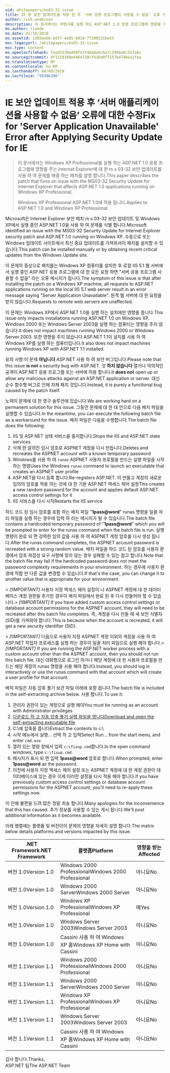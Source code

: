 ```yaml
---
uid: whitepapers/ms03-32-issue
title: IE 용 보안 업데이트를 적용 한 후 '서버 응용 프로그램이 사용할 수 없음' 오류 수정 | Microsoft Docs
author: rick-anderson
description: 이 문서에서는 마법사를 실행 하는 ASP.NET 1.0 응용 프로그램에 영향을 주는 Internet Explorer에 대 한 m s 03-32 보안 업데이트를 사용 하 여 문제를 해결 하는 패치를 설명 하는 중...
ms.author: riande
ms.date: 02/10/2010
ms.assetid: 1365eebb-bdf7-4a05-8d18-7f200531be55
msc.legacyurl: /whitepapers/ms03-32-issue
msc.type: content
ms.openlocfilehash: faad1530a499fd3f46a6a6c6e7c194ba6c55fa6c
ms.sourcegitcommit: 0f1119340e4464720cfd16d0ff15764746ea1fea
ms.translationtype: MT
ms.contentlocale: ko-KR
ms.lasthandoff: 04/09/2019
ms.locfileid: "59386296"
---
```

# <a name="fix-for-server-application-unavailable-error-after-applying-security-update-for-ie"></a><span data-ttu-id="aba7c-103">IE 보안 업데이트 적용 후 ‘서버 애플리케이션을 사용할 수 없음’ 오류에 대한 수정</span><span class="sxs-lookup"><span data-stu-id="aba7c-103">Fix for 'Server Application Unavailable' Error after Applying Security Update for IE</span></span>

> <span data-ttu-id="aba7c-104">이 문서에서는 Windows XP Professional을 실행 하는 ASP.NET 1.0 응용 프로그램에 영향을 주는 Internet Explorer에 대 한 m s 03-32 보안 업데이트를 사용 하 여 문제를 해결 하는 패치를 설명 합니다.</span><span class="sxs-lookup"><span data-stu-id="aba7c-104">This paper describes the patch that fixes an issue with the MS03-32 Security Update for Internet Explorer that affects ASP.NET 1.0 applications running on Windows XP Professional.</span></span>
> 
> <span data-ttu-id="aba7c-105">Windows XP Professional ASP.NET 1.0에 적용 됩니다.</span><span class="sxs-lookup"><span data-stu-id="aba7c-105">Applies to ASP.NET 1.0 and Windows XP Professional.</span></span>


<span data-ttu-id="aba7c-106">Microsoft은 Internet Explorer 보안 패치 m s 03-32 보안 업데이트 및 Windows XP에서 실행 중인 ASP.NET 1.0을 사용 하 여 문제를 식별 합니다.</span><span class="sxs-lookup"><span data-stu-id="aba7c-106">Microsoft identified an issue with the MS03-32 Security Update for Internet Explorer security patch and ASP.NET 1.0 running on Windows XP.</span></span> <span data-ttu-id="aba7c-107">수동으로 또는 Windows 업데이트 사이트에서 최신 중요 업데이트를 가져와서이 패치를 설치할 수 있습니다.</span><span class="sxs-lookup"><span data-stu-id="aba7c-107">This patch can be installed manually or by obtaining recent critical updates from the Windows Update site.</span></span>

<span data-ttu-id="aba7c-108">이 문제의 증상으로 패치를는 Windows XP 컴퓨터를 설치한 후 로컬 IIS 5.1 웹 서버에서 실행 중인 ASP.NET 응용 프로그램에 대 한 모든 요청 하면 "서버 응용 프로그램 사용할 수 없음" 라는 오류 메시지가 됩니다.</span><span class="sxs-lookup"><span data-stu-id="aba7c-108">The symptom of this issue is that after installing the patch on a Windows XP machine, all requests to ASP.NET applications running on the local IIS 5.1 web server result in an error message saying "Server Application Unavailable".</span></span> <span data-ttu-id="aba7c-109">원격 웹 서버에 대 한 요청을 받지 않습니다.</span><span class="sxs-lookup"><span data-stu-id="aba7c-109">Requests to remote web servers are unaffected.</span></span>

<span data-ttu-id="aba7c-110">이 문제는 Windows XP에서 ASP.NET 1.0을 실행 하는 설치에만 영향을 줍니다.</span><span class="sxs-lookup"><span data-stu-id="aba7c-110">This issue only impacts installations running ASP.NET 1.0 on Windows XP.</span></span> <span data-ttu-id="aba7c-111">Windows 2000 또는 Windows Server 2003을 실행 하는 컴퓨터는 영향을 주지 않습니다.</span><span class="sxs-lookup"><span data-stu-id="aba7c-111">It does not impact machines running Windows 2000 or Windows Server 2003.</span></span> <span data-ttu-id="aba7c-112">또한 영향을 주지 않습니다 ASP.NET 1.1이 설치를 사용 하 여 Windows XP를 실행 하는 컴퓨터입니다.</span><span class="sxs-lookup"><span data-stu-id="aba7c-112">It also does not impact machines running Windows XP with ASP.NET 1.1 installed.</span></span>

<span data-ttu-id="aba7c-113">유의 사항:이 문제 **아닙니다** ASP.NET 사용 하 여 보안 버그입니다.</span><span class="sxs-lookup"><span data-stu-id="aba7c-113">Please note that this issue **is not** a security bug with ASP.NET.</span></span> <span data-ttu-id="aba7c-114">것 **하지 않습니다** 열거나 악의적인 공격이 ASP.NET 응용 프로그램 또는 서버에 허용 합니다.</span><span class="sxs-lookup"><span data-stu-id="aba7c-114">It **does not** open up or allow any malicious attacks against an ASP.NET application or server.</span></span> <span data-ttu-id="aba7c-115">대신 순수 함수형 버그로 인해 자체 패치 것입니다.</span><span class="sxs-lookup"><span data-stu-id="aba7c-115">Instead, it is purely a functional bug caused by the patch itself.</span></span>

<span data-ttu-id="aba7c-116">노력이 문제에 대 한 영구 솔루션에 있습니다.</span><span class="sxs-lookup"><span data-stu-id="aba7c-116">We are working hard on a permanent solution for this issue.</span></span> <span data-ttu-id="aba7c-117">그동안 문제에 대 한 대 안으로 다음 배치 파일을 실행할 수 있습니다.</span><span class="sxs-lookup"><span data-stu-id="aba7c-117">In the meantime, you can execute the following batch file as a workaround for the issue.</span></span> <span data-ttu-id="aba7c-118">배치 파일은 다음을 수행합니다.</span><span class="sxs-lookup"><span data-stu-id="aba7c-118">The batch file does the following:</span></span>

1. <span data-ttu-id="aba7c-119">IIS 및 ASP.NET 상태 서비스를 중지합니다.</span><span class="sxs-lookup"><span data-stu-id="aba7c-119">Stops the IIS and ASP.NET state services</span></span>
2. <span data-ttu-id="aba7c-120">삭제 한 알려진 임시 암호로 ASPNET 계정을 다시 만듭니다.</span><span class="sxs-lookup"><span data-stu-id="aba7c-120">Deletes and recreates the ASPNET account with a known temporary password</span></span>
3. <span data-ttu-id="aba7c-121">Windows를 사용 하 여 `runas` ASPNET 사용자 프로필을 만드는 실행 파일을 시작 하는 명령</span><span class="sxs-lookup"><span data-stu-id="aba7c-121">Uses the Windows `runas` command to launch an executable that creates an ASPNET user profile</span></span>
4. <span data-ttu-id="aba7c-122">ASP.NET을 다시 등록 합니다.</span><span class="sxs-lookup"><span data-stu-id="aba7c-122">Re-registers ASP.NET.</span></span> <span data-ttu-id="aba7c-123">이 만들고 계정의 새로운 임의의 암호를 적용 하는 것에 대 한 기본 ASP.NET 액세스 제어 설정</span><span class="sxs-lookup"><span data-stu-id="aba7c-123">This creates a new random password for the account and applies default ASP.NET access control settings for it</span></span>
5. <span data-ttu-id="aba7c-124">IIS 서비스를 다시 시작</span><span class="sxs-lookup"><span data-stu-id="aba7c-124">Restarts the IIS service</span></span>

<span data-ttu-id="aba7c-125">하드 코드 된 임시 암호를 포함 하는 배치 파일 "<strong>1pass\@word</strong>" runas 명령을 일괄 처리 파일을 실행 하는 경우에 입력 하 라는 메시지가 될 수 있습니다.</span><span class="sxs-lookup"><span data-stu-id="aba7c-125">The batch file contains a hardcoded temporary password of "<strong>1pass\@word</strong>" which you will be prompted to enter for the runas command when the batch file is run.</span></span> <span data-ttu-id="aba7c-126">실행 명령이 완료 되 면 강력한 임의 값을 사용 하 여 ASPNET 계정 암호를 다시 생성 됩니다.</span><span class="sxs-lookup"><span data-stu-id="aba7c-126">After the runas command completes, the ASPNET account password is recreated with a strong random value.</span></span> <span data-ttu-id="aba7c-127">배치 파일을 하드 코드 된 암호를 사용자 환경에서 암호 복잡성 요구 사항에 맞지 않는 경우 실패할 수 있는 참고 합니다.</span><span class="sxs-lookup"><span data-stu-id="aba7c-127">Note that the batch file may fail if the hardcoded password does not meet the password complexity requirements in your environment.</span></span> <span data-ttu-id="aba7c-128">하는 경우에 사용자 환경에 적합 한 다른 값을 변경할 수 있습니다.</span><span class="sxs-lookup"><span data-stu-id="aba7c-128">If that's the case, you can change it to another value that is appropriate for your environment.</span></span>

<span data-ttu-id="aba7c-129">*> [!IMPORTANT]* 사용자 지정 액세스 제어 설정이 나 ASPNET 계정에 대 한 데이터베이스 계정 권한을 추가한 경우이 배치 파일에서 완료 된 후 다시 만들어야 할 수 있습니다.</span><span class="sxs-lookup"><span data-stu-id="aba7c-129">*> [!IMPORTANT]* If you have added custom access control settings or database account permissions for the ASPNET account, they will need to be recreated after this batch file completes.</span></span> <span data-ttu-id="aba7c-130">즉, 계정을 다시 만들 때 새 보안 식별자 (SID)를 가져와야 합니다.</span><span class="sxs-lookup"><span data-stu-id="aba7c-130">This is because when the account is recreated, it will get a new security identifier (SID).</span></span>

<span data-ttu-id="aba7c-131">*> [!IMPORTANT]* 다음으로 사용자 지정 ASPNET 계정 이외의 계정을 사용 하 여 ASP.NET 작업자 프로세스를 실행 하는 경우이 일괄 처리 파일으로 실행 해야 합니다.</span><span class="sxs-lookup"><span data-stu-id="aba7c-131">*> [!IMPORTANT]* If you are running the ASP.NET worker process with a custom account other than the ASPNET account, then you should not run this batch file.</span></span> <span data-ttu-id="aba7c-132">대신 대화형으로 로그인 하거나 해당 계정에 대 한 사용자 프로필을 만드는 해당 계정의 runas 명령을 사용 해야 합니다.</span><span class="sxs-lookup"><span data-stu-id="aba7c-132">Instead, you should log in interactively or use the runas command with that account which will create a user profile for that account.</span></span>

<span data-ttu-id="aba7c-133">배치 파일은 자동 압축 풀기 보관 파일 아래에 포함 됩니다.</span><span class="sxs-lookup"><span data-stu-id="aba7c-133">The batch file is included in the self-extracting archive below.</span></span> <span data-ttu-id="aba7c-134">사용 합니다.</span><span class="sxs-lookup"><span data-stu-id="aba7c-134">To use it:</span></span>

1. <span data-ttu-id="aba7c-135">관리자 권한이 있는 계정으로 실행 해야</span><span class="sxs-lookup"><span data-stu-id="aba7c-135">You must be running as an account with Administrator privileges</span></span>
2. [<span data-ttu-id="aba7c-136">다운로드 하 고 자동 압축 풀기 실행 파일을 엽니다</span><span class="sxs-lookup"><span data-stu-id="aba7c-136">Download and open the self-extracting executable file</span></span>](ms03-32-issue/_static/fixup1.exe)
3. <span data-ttu-id="aba7c-137">C:\에 압축을 풉니다</span><span class="sxs-lookup"><span data-stu-id="aba7c-137">Extract the contents to c:\\</span></span>
4. <span data-ttu-id="aba7c-138">시작 메뉴에서 실행... 선택 하 고 입력</span><span class="sxs-lookup"><span data-stu-id="aba7c-138">Select Run... from the start menu, and enter</span></span> `cmd.exe`
5. <span data-ttu-id="aba7c-139">열려 있는 명령 창에서 입력 `c:\fixup.cmd`합니다.</span><span class="sxs-lookup"><span data-stu-id="aba7c-139">In the open command windows, type `c:\fixup.cmd`.</span></span>
6. <span data-ttu-id="aba7c-140">메시지가 표시 되 면 입력 <strong>1pass\@word</strong> 암호로 합니다.</span><span class="sxs-lookup"><span data-stu-id="aba7c-140">When prompted, enter <strong>1pass\@word</strong> as the password.</span></span>
7. <span data-ttu-id="aba7c-141">이전에 사용자 지정 액세스 제어 설정 또는 ASPNET 계정에 대 한 계정 권한이 데이터베이스에 있는 경우 이제 이러한 설정을 다시 적용 해야 합니다.</span><span class="sxs-lookup"><span data-stu-id="aba7c-141">If you have previously custom access control settings or database account permissions for the ASPNET account, you'll need to re-apply these settings now.</span></span>

<span data-ttu-id="aba7c-142">이 인해 불편을 드려 많은 정말 죄송 합니다.</span><span class="sxs-lookup"><span data-stu-id="aba7c-142">Many apologies for the inconvenience that this has caused.</span></span> <span data-ttu-id="aba7c-143">추가 정보를 사용할 수 있는 게시 됩니다.</span><span class="sxs-lookup"><span data-stu-id="aba7c-143">We'll post additional information as it becomes available.</span></span>

<span data-ttu-id="aba7c-144">아래 행렬에는 플랫폼 및 버전이이 문제의 영향을 자세히 설명 합니다.</span><span class="sxs-lookup"><span data-stu-id="aba7c-144">The matrix below details platforms and versions impacted by this issue.</span></span>

| <span data-ttu-id="aba7c-145">.NET Framework</span><span class="sxs-lookup"><span data-stu-id="aba7c-145">.NET Framework</span></span> | <span data-ttu-id="aba7c-146">플랫폼</span><span class="sxs-lookup"><span data-stu-id="aba7c-146">Platform</span></span> | <span data-ttu-id="aba7c-147">영향을 받는</span><span class="sxs-lookup"><span data-stu-id="aba7c-147">Affected</span></span> |
| --- | --- | --- |
| <span data-ttu-id="aba7c-148">버전 1.0</span><span class="sxs-lookup"><span data-stu-id="aba7c-148">Version 1.0</span></span> | <span data-ttu-id="aba7c-149">Windows 2000 Professional</span><span class="sxs-lookup"><span data-stu-id="aba7c-149">Windows 2000 Professional</span></span> | <span data-ttu-id="aba7c-150">아니요</span><span class="sxs-lookup"><span data-stu-id="aba7c-150">No</span></span> |
| <span data-ttu-id="aba7c-151">버전 1.0</span><span class="sxs-lookup"><span data-stu-id="aba7c-151">Version 1.0</span></span> | <span data-ttu-id="aba7c-152">Windows 2000 Server</span><span class="sxs-lookup"><span data-stu-id="aba7c-152">Windows 2000 Server</span></span> | <span data-ttu-id="aba7c-153">아니요</span><span class="sxs-lookup"><span data-stu-id="aba7c-153">No</span></span> |
| <span data-ttu-id="aba7c-154">버전 1.0</span><span class="sxs-lookup"><span data-stu-id="aba7c-154">Version 1.0</span></span> | <span data-ttu-id="aba7c-155">Windows XP Professional</span><span class="sxs-lookup"><span data-stu-id="aba7c-155">Windows XP Professional</span></span> | <span data-ttu-id="aba7c-156">예</span><span class="sxs-lookup"><span data-stu-id="aba7c-156">Yes</span></span> |
| <span data-ttu-id="aba7c-157">버전 1.0</span><span class="sxs-lookup"><span data-stu-id="aba7c-157">Version 1.0</span></span> | <span data-ttu-id="aba7c-158">Windows Server 2003</span><span class="sxs-lookup"><span data-stu-id="aba7c-158">Windows Server 2003</span></span> | <span data-ttu-id="aba7c-159">아니요</span><span class="sxs-lookup"><span data-stu-id="aba7c-159">No</span></span> |
| <span data-ttu-id="aba7c-160">버전 1.0</span><span class="sxs-lookup"><span data-stu-id="aba7c-160">Version 1.0</span></span> | <span data-ttu-id="aba7c-161">Cassini 사용 하 여 Windows XP 홈</span><span class="sxs-lookup"><span data-stu-id="aba7c-161">Windows XP Home with Cassini</span></span> | <span data-ttu-id="aba7c-162">아니요</span><span class="sxs-lookup"><span data-stu-id="aba7c-162">No</span></span> |
| <span data-ttu-id="aba7c-163">버전 1.1</span><span class="sxs-lookup"><span data-stu-id="aba7c-163">Version 1.1</span></span> | <span data-ttu-id="aba7c-164">Windows 2000 Professional</span><span class="sxs-lookup"><span data-stu-id="aba7c-164">Windows 2000 Professional</span></span> | <span data-ttu-id="aba7c-165">아니요</span><span class="sxs-lookup"><span data-stu-id="aba7c-165">No</span></span> |
| <span data-ttu-id="aba7c-166">버전 1.1</span><span class="sxs-lookup"><span data-stu-id="aba7c-166">Version 1.1</span></span> | <span data-ttu-id="aba7c-167">Windows 2000 Server</span><span class="sxs-lookup"><span data-stu-id="aba7c-167">Windows 2000 Server</span></span> | <span data-ttu-id="aba7c-168">아니요</span><span class="sxs-lookup"><span data-stu-id="aba7c-168">No</span></span> |
| <span data-ttu-id="aba7c-169">버전 1.1</span><span class="sxs-lookup"><span data-stu-id="aba7c-169">Version 1.1</span></span> | <span data-ttu-id="aba7c-170">Windows XP Professional</span><span class="sxs-lookup"><span data-stu-id="aba7c-170">Windows XP Professional</span></span> | <span data-ttu-id="aba7c-171">아니요</span><span class="sxs-lookup"><span data-stu-id="aba7c-171">No</span></span> |
| <span data-ttu-id="aba7c-172">버전 1.1</span><span class="sxs-lookup"><span data-stu-id="aba7c-172">Version 1.1</span></span> | <span data-ttu-id="aba7c-173">Windows Server 2003</span><span class="sxs-lookup"><span data-stu-id="aba7c-173">Windows Server 2003</span></span> | <span data-ttu-id="aba7c-174">아니요</span><span class="sxs-lookup"><span data-stu-id="aba7c-174">No</span></span> |
| <span data-ttu-id="aba7c-175">버전 1.1</span><span class="sxs-lookup"><span data-stu-id="aba7c-175">Version 1.1</span></span> | <span data-ttu-id="aba7c-176">Cassini 사용 하 여 Windows XP 홈</span><span class="sxs-lookup"><span data-stu-id="aba7c-176">Windows XP Home with Cassini</span></span> | <span data-ttu-id="aba7c-177">아니요</span><span class="sxs-lookup"><span data-stu-id="aba7c-177">No</span></span> |

<span data-ttu-id="aba7c-178">감사 합니다.</span><span class="sxs-lookup"><span data-stu-id="aba7c-178">Thanks,</span></span>   
 <span data-ttu-id="aba7c-179">ASP.NET 팀</span><span class="sxs-lookup"><span data-stu-id="aba7c-179">The ASP.NET Team</span></span>

